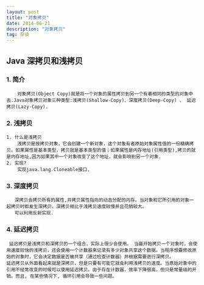 ```yaml
---
layout: post
title: "对象拷贝"
date: 2014-06-21 
description: "对象拷贝"
tag: 杂谈 
---   
```




##  Java 深拷贝和浅拷贝

### 1. 简介
        对象拷贝(Object Copy)就是将一个对象的属性拷贝到另一个有着相同的类型的对象中去.Java对象拷贝对象三种类型:浅拷贝(Shallow-Copy)、深度拷贝(Deep-Copy) 、 延迟拷贝(Lazy-Copy).
    
### 2. 浅拷贝
    1. 什么是浅拷贝
        浅拷贝是按拷贝对象，它会创建一个新对象，这个对象有者原始对象属性值的一份精确拷贝。如果属性是基本类型，拷贝就是基本类型的值；如果属性是内存地址(引用类型),拷贝的就是内存地址,因为如果其中一个对象改变了这个地址，就会影响到另一个对象.
    2. 实现?
        实现java.lang.Cloneable接口.

### 3. 深度拷贝
       深拷贝会拷贝所有的属性,并拷贝属性指向的动态分配的内存。当对象和它所引用的对象一起拷贝时即发生深拷贝。深拷贝相比于浅拷贝速度较慢并且花销较大。
       可以利用反射实现.
### 4. 延迟拷贝
     延迟拷贝是浅拷贝和深拷贝的一个组合，实际上很少会使用。 当最开始拷贝一个对象时，会使用速度较快的浅拷贝，还会使用一个计数器来记录有多少对象共享这个数据。当程序想要修改原始的对象时，它会决定数据是否被共享（通过检查计数器）并根据需要进行深拷贝。 
    延迟拷贝从外面看起来就是深拷贝，但是只要有可能它就会利用浅拷贝的速度。当原始对象中的引用不经常改变的时候可以使用延迟拷贝。由于存在计数器，效率下降很高，但只是常量级的开销。而且, 在某些情况下, 循环引用会导致一些问题。

